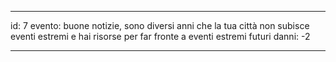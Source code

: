 ---

id: 7
evento: buone notizie, sono diversi anni che la tua città non subisce eventi estremi e hai risorse per far fronte a eventi estremi futuri
danni: -2

---
